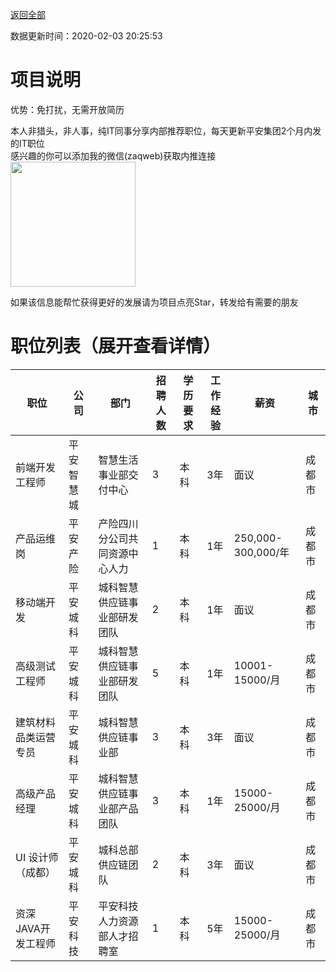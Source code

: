 [返回全部](https://github.com/zaqweb/PA-IT-JOBS/)

数据更新时间：2020-02-03 20:25:53
# 项目说明

优势：免打扰，无需开放简历

本人非猎头，非人事，纯IT同事分享内部推荐职位，每天更新平安集团2个月内发的IT职位  
感兴趣的你可以添加我的微信(zaqweb)获取内推连接  
<img src="https://github.com/zaqweb/PA-IT-JOBS/blob/master/WechatICode.jpeg"  height="200" width="200">

如果该信息能帮忙获得更好的发展请为项目点亮Star，转发给有需要的朋友
# 职位列表（展开查看详情）

|职位|公司|部门|招聘人数|学历要求|工作经验|薪资|城市|
|---|---|---|---|---|---|---|---|
|前端开发工程师|平安智慧城|智慧生活事业部交付中心|3|本科|3年|面议|成都市|
|产品运维岗|平安产险|产险四川分公司共同资源中心人力|1|本科|1年|250,000-300,000/年|成都市|
|移动端开发|平安城科|城科智慧供应链事业部研发团队|2|本科|1年|面议|成都市|
|高级测试工程师|平安城科|城科智慧供应链事业部研发团队|5|本科|1年|10001-15000/月|成都市|
|建筑材料品类运营专员|平安城科|城科智慧供应链事业部|3|本科|3年|面议|成都市|
|高级产品经理|平安城科|城科智慧供应链事业部产品团队|3|本科|1年|15000-25000/月|成都市|
|UI 设计师（成都）|平安城科|城科总部供应链团队|2|本科|3年|面议|成都市|
|资深JAVA开发工程师|平安科技|平安科技人力资源部人才招聘室|1|本科|5年|15000-25000/月|成都市|




